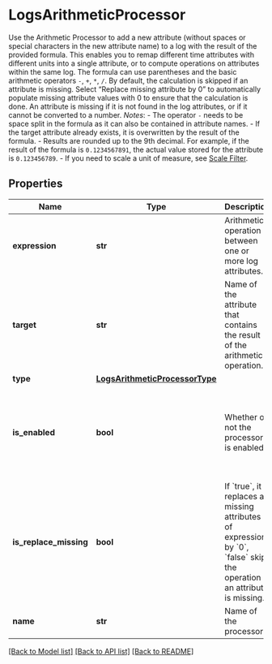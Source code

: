 # LogsArithmeticProcessor

Use the Arithmetic Processor to add a new attribute (without spaces or special characters in the new attribute name) to a log with the result of the provided formula. This enables you to remap different time attributes with different units into a single attribute, or to compute operations on attributes within the same log.  The formula can use parentheses and the basic arithmetic operators `-`, `+`, `*`, `/`.  By default, the calculation is skipped if an attribute is missing. Select “Replace missing attribute by 0” to automatically populate missing attribute values with 0 to ensure that the calculation is done. An attribute is missing if it is not found in the log attributes, or if it cannot be converted to a number.  *Notes*:  - The operator `-` needs to be space split in the formula as it can also be contained in attribute names. - If the target attribute already exists, it is overwritten by the result of the formula. - Results are rounded up to the 9th decimal. For example, if the result of the formula is `0.1234567891`,   the actual value stored for the attribute is `0.123456789`. - If you need to scale a unit of measure,   see [Scale Filter](https://docs.datadoghq.com/logs/processing/parsing/?tab=filter#matcher-and-filter).
## Properties
Name | Type | Description | Notes
------------ | ------------- | ------------- | -------------
**expression** | **str** | Arithmetic operation between one or more log attributes. | 
**target** | **str** | Name of the attribute that contains the result of the arithmetic operation. | 
**type** | [**LogsArithmeticProcessorType**](LogsArithmeticProcessorType.md) |  | 
**is_enabled** | **bool** | Whether or not the processor is enabled. | [optional]  if omitted the server will use the default value of False
**is_replace_missing** | **bool** | If &#x60;true&#x60;, it replaces all missing attributes of expression by &#x60;0&#x60;, &#x60;false&#x60; skip the operation if an attribute is missing. | [optional]  if omitted the server will use the default value of False
**name** | **str** | Name of the processor. | [optional] 

[[Back to Model list]](README.md#documentation-for-models) [[Back to API list]](README.md#documentation-for-api-endpoints) [[Back to README]](README.md)


